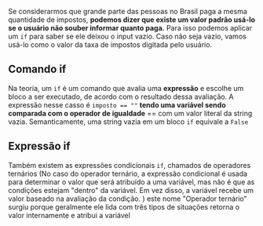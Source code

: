 
Se considerarmos que grande parte das pessoas no Brasil paga a mesma quantidade de impostos, **podemos dizer que existe um valor padrão usá-lo se o usuário não souber informar quanto paga.**  Para isso podemos aplicar um ```if``` para saber se ele deixou o input vazio. Caso não seja vazio, vamos usá-lo como o valor da taxa de impostos digitada pelo usuário. 

## Comando if

Na teoria, um ```if``` é um comando que avalia uma **expressão** e escolhe um bloco a ser executado, de acordo com o resultado dessa avaliação. A expressão nesse casso é ```imposto == ""``` **tendo uma variável sendo comparada com o operador de igualdade** == com um valor literal da string vazia. Semanticamente, uma string vazia em um bloco ```if``` equivale a ```False``` 

## Expressão if

Também existem as expressões condicionais ```if```, chamados de operadores ternários (No caso do operador ternário, a expressão condicional é usada para determinar o valor que será atribuído a uma variável, mas não é que as condições estejam "dentro" da variável. Em vez disso, a variável recebe um valor baseado na avaliação da condição. ) este nome "Operador ternário" surgiu porque geralmente ele lida com três tipos de situações retorna o valor internamente e atribui a variável